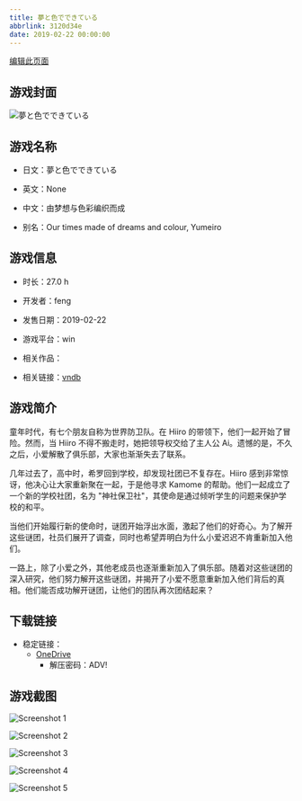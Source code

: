 ```yaml
---
title: 夢と色でできている
abbrlink: 3120d34e
date: 2019-02-22 00:00:00
---
```

[编辑此页面](https://github.com/ACG-3/ADV3-source/blob/main/source/_posts/games/%E5%A4%A2%E3%81%A8%E8%89%B2%E3%81%A7%E3%81%A7%E3%81%8D%E3%81%A6%E3%81%84%E3%82%8B.md)

## 游戏封面

![夢と色でできている](https://pan.timero.xyz/onedrive/img_lib_001/%E5%A4%A2%E3%81%A8%E8%89%B2%E3%81%A7%E3%81%A7%E3%81%8D%E3%81%A6%E3%81%84%E3%82%8B_cover.avif)


## 游戏名称

- 日文：夢と色でできている
- 英文：None
- 中文：由梦想与色彩编织而成

- 别名：Our times made of dreams and colour, Yumeiro


## 游戏信息

- 时长：27.0 h
- 开发者：feng
- 发售日期：2019-02-22
- 游戏平台：win
- 相关作品：

- 相关链接：[vndb](https://vndb.org/v16516)


## 游戏简介

童年时代，有七个朋友自称为世界防卫队。在 Hiiro 的带领下，他们一起开始了冒险。然而，当 Hiiro 不得不搬走时，她把领导权交给了主人公 Ai。遗憾的是，不久之后，小爱解散了俱乐部，大家也渐渐失去了联系。

几年过去了，高中时，希罗回到学校，却发现社团已不复存在。Hiiro 感到非常惊讶，他决心让大家重新聚在一起，于是他寻求 Kamome 的帮助。他们一起成立了一个新的学校社团，名为 "神社保卫社"，其使命是通过倾听学生的问题来保护学校的和平。

当他们开始履行新的使命时，谜团开始浮出水面，激起了他们的好奇心。为了解开这些谜团，社员们展开了调查，同时也希望弄明白为什么小爱迟迟不肯重新加入他们。

一路上，除了小爱之外，其他老成员也逐渐重新加入了俱乐部。随着对这些谜团的深入研究，他们努力解开这些谜团，并揭开了小爱不愿意重新加入他们背后的真相。他们能否成功解开谜团，让他们的团队再次团结起来？


## 下载链接

- 稳定链接：
    - [OneDrive](https://pan.timero.xyz/onedrive/adv_lib_001/%E5%A4%A2%E3%81%A8%E8%89%B2%E3%81%A7%E3%81%A7%E3%81%8D%E3%81%A6%E3%81%84%E3%82%8B)
        - 解压密码：ADV!



## 游戏截图


![Screenshot 1](https://pan.timero.xyz/onedrive/img_lib_001/%E5%A4%A2%E3%81%A8%E8%89%B2%E3%81%A7%E3%81%A7%E3%81%8D%E3%81%A6%E3%81%84%E3%82%8B_Screenshot_1.avif)

![Screenshot 2](https://pan.timero.xyz/onedrive/img_lib_001/%E5%A4%A2%E3%81%A8%E8%89%B2%E3%81%A7%E3%81%A7%E3%81%8D%E3%81%A6%E3%81%84%E3%82%8B_Screenshot_2.avif)

![Screenshot 3](https://pan.timero.xyz/onedrive/img_lib_001/%E5%A4%A2%E3%81%A8%E8%89%B2%E3%81%A7%E3%81%A7%E3%81%8D%E3%81%A6%E3%81%84%E3%82%8B_Screenshot_3.avif)

![Screenshot 4](https://pan.timero.xyz/onedrive/img_lib_001/%E5%A4%A2%E3%81%A8%E8%89%B2%E3%81%A7%E3%81%A7%E3%81%8D%E3%81%A6%E3%81%84%E3%82%8B_Screenshot_4.avif)

![Screenshot 5](https://pan.timero.xyz/onedrive/img_lib_001/%E5%A4%A2%E3%81%A8%E8%89%B2%E3%81%A7%E3%81%A7%E3%81%8D%E3%81%A6%E3%81%84%E3%82%8B_Screenshot_5.avif)

